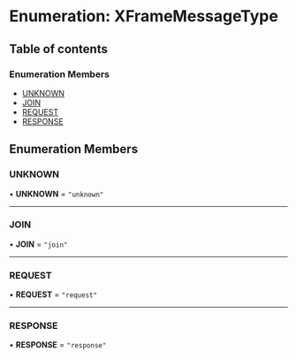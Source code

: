 # Enumeration: XFrameMessageType

## Table of contents

### Enumeration Members

- [UNKNOWN](XFrameMessageType.md#unknown)
- [JOIN](XFrameMessageType.md#join)
- [REQUEST](XFrameMessageType.md#request)
- [RESPONSE](XFrameMessageType.md#response)

## Enumeration Members

### UNKNOWN

• **UNKNOWN** = ``"unknown"``

___

### JOIN

• **JOIN** = ``"join"``

___

### REQUEST

• **REQUEST** = ``"request"``

___

### RESPONSE

• **RESPONSE** = ``"response"``
